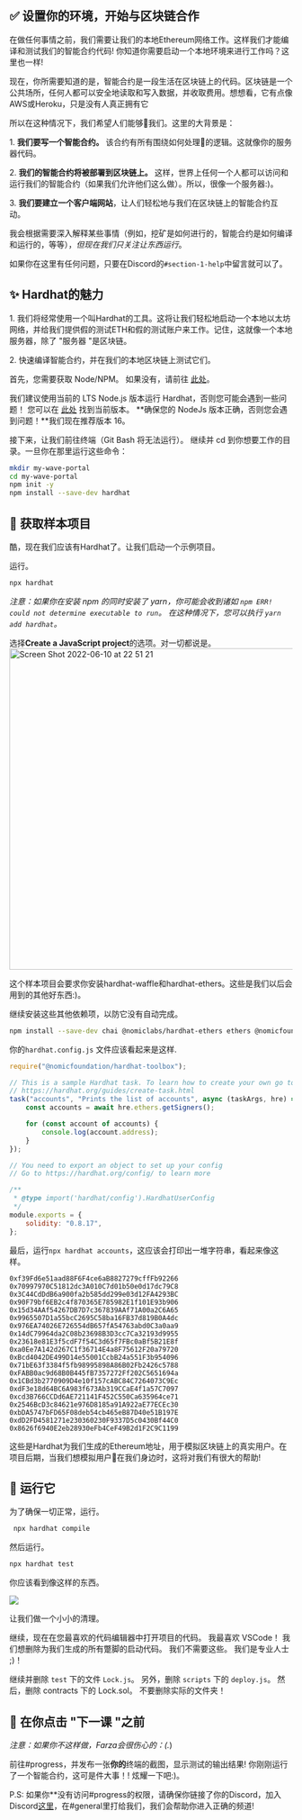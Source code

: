 ✅ 设置你的环境，开始与区块链合作
---------------------------------------------------

在做任何事情之前，我们需要让我们的本地Ethereum网络工作。这样我们才能编译和测试我们的智能合约代码! 你知道你需要启动一个本地环境来进行工作吗？这里也一样!

现在，你所需要知道的是，智能合约是一段生活在区块链上的代码。区块链是一个公共场所，任何人都可以安全地读取和写入数据，并收取费用。想想看，它有点像AWS或Heroku，只是没有人真正拥有它

所以在这种情况下，我们希望人们能够👋我们。这里的大背景是：

1\. **我们要写一个智能合约。** 该合约有所有围绕如何处理👋的逻辑。这就像你的服务器代码。

2\. **我们的智能合约将被部署到区块链上。** 这样，世界上任何一个人都可以访问和运行我们的智能合约（如果我们允许他们这么做）。所以，很像一个服务器:)。

3\. **我们要建立一个客户端网站**，让人们轻松地与我们在区块链上的智能合约互动。

我会根据需要深入解释某些事情（例如，挖矿是如何进行的，智能合约是如何编译和运行的，等等），*但现在我们只关注让东西运行*。 

如果你在这里有任何问题，只要在Discord的`#section-1-help`中留言就可以了。 

✨ Hardhat的魅力
----------------------

1\. 我们将经常使用一个叫Hardhat的工具。这将让我们轻松地启动一个本地以太坊网络，并给我们提供假的测试ETH和假的测试账户来工作。记住，这就像一个本地服务器，除了 "服务器 "是区块链。

2\. 快速编译智能合约，并在我们的本地区块链上测试它们。

首先，您需要获取 Node/NPM。 如果没有，请前往 [此处](https://hardhat.org/tutorial/setting-up-the-environment.html)。

我们建议使用当前的 LTS Node.js 版本运行 Hardhat，否则您可能会遇到一些问题！ 您可以在 [此处](https://nodejs.org/en/about/releases/) 找到当前版本。 **确保您的 NodeJs 版本正确，否则您会遇到问题！**我们现在推荐版本 16。

接下来，让我们前往终端（Git Bash 将无法运行）。 继续并 cd 到你想要工作的目录。一旦你在那里运行这些命令：

```bash
mkdir my-wave-portal
cd my-wave-portal
npm init -y
npm install --save-dev hardhat
```


👏 获取样本项目
---------------------------

酷，现在我们应该有Hardhat了。让我们启动一个示例项目。

运行。

```bash
npx hardhat
```

*注意：如果你在安装 npm 的同时安装了 yarn，你可能会收到诸如 `npm ERR! could not determine executable to run`。 在这种情况下，您可以执行 `yarn add hardhat`。* 

选择**Create a JavaScript project**的选项。对一切都说是。
<img width="571" alt="Screen Shot 2022-06-10 at 22 51 21" src="https://i.imgur.com/j1e8vJT.png">

这个样本项目会要求你安装hardhat-waffle和hardhat-ethers。这些是我们以后会用到的其他好东西:)。

继续安装这些其他依赖项，以防它没有自动完成。
```bash
npm install --save-dev chai @nomiclabs/hardhat-ethers ethers @nomicfoundation/hardhat-toolbox @nomicfoundation/hardhat-chai-matchers
```

你的`hardhat.config.js` 文件应该看起来是这样.
```javascript
require("@nomicfoundation/hardhat-toolbox");

// This is a sample Hardhat task. To learn how to create your own go to
// https://hardhat.org/guides/create-task.html
task("accounts", "Prints the list of accounts", async (taskArgs, hre) => {
    const accounts = await hre.ethers.getSigners();

    for (const account of accounts) {
        console.log(account.address);
    }
});

// You need to export an object to set up your config
// Go to https://hardhat.org/config/ to learn more

/**
 * @type import('hardhat/config').HardhatUserConfig
 */
module.exports = {
    solidity: "0.8.17",
};
```

最后，运行`npx hardhat accounts`，这应该会打印出一堆字符串，看起来像这样。

```
0xf39Fd6e51aad88F6F4ce6aB8827279cffFb92266
0x70997970C51812dc3A010C7d01b50e0d17dc79C8
0x3C44CdDdB6a900fa2b585dd299e03d12FA4293BC
0x90F79bf6EB2c4f870365E785982E1f101E93b906
0x15d34AAf54267DB7D7c367839AAf71A00a2C6A65
0x9965507D1a55bcC2695C58ba16FB37d819B0A4dc
0x976EA74026E726554dB657fA54763abd0C3a0aa9
0x14dC79964da2C08b23698B3D3cc7Ca32193d9955
0x23618e81E3f5cdF7f54C3d65f7FBc0aBf5B21E8f
0xa0Ee7A142d267C1f36714E4a8F75612F20a79720
0xBcd4042DE499D14e55001CcbB24a551F3b954096
0x71bE63f3384f5fb98995898A86B02Fb2426c5788
0xFABB0ac9d68B0B445fB7357272Ff202C5651694a
0x1CBd3b2770909D4e10f157cABC84C7264073C9Ec
0xdF3e18d64BC6A983f673Ab319CCaE4f1a57C7097
0xcd3B766CCDd6AE721141F452C550Ca635964ce71
0x2546BcD3c84621e976D8185a91A922aE77ECEc30
0xbDA5747bFD65F08deb54cb465eB87D40e51B197E
0xdD2FD4581271e230360230F9337D5c0430Bf44C0
0x8626f6940E2eb28930eFb4CeF49B2d1F2C9C1199
```

这些是Hardhat为我们生成的Ethereum地址，用于模拟区块链上的真实用户。在项目后期，当我们想模拟用户👋在我们身边时，这将对我们有很大的帮助!

🌟 运行它
---------

为了确保一切正常，运行。

```bash
 npx hardhat compile
```
然后运行。

```bash
npx hardhat test
```

你应该看到像这样的东西。

![](https://i.imgur.com/OI9YKaU.png)

让我们做一个小小的清理。

继续，现在在您最喜欢的代码编辑器中打开项目的代码。 我最喜欢 VSCode！ 我们想删除为我们生成的所有蹩脚的启动代码。 我们不需要这些。 我们是专业人士 ;)！

继续并删除 `test` 下的文件 `Lock.js`。 另外，删除 `scripts` 下的 `deploy.js`。 然后，删除 contracts 下的 Lock.sol。 不要删除实际的文件夹！

🚨 在你点击 "下一课 "之前
-------------------------------------------

*注意：如果你不这样做，Farza会很伤心的：(.*)

前往#progress，并发布一张**你的**终端的截图，显示测试的输出结果! 你刚刚运行了一个智能合约，这可是件大事！! 炫耀一下吧:)。

P.S: 如果你**没有访问#progress的权限，请确保你链接了你的Discord，加入Discord[这里](https://discord.gg/buildspace)，在#general里打给我们，我们会帮助你进入正确的频道!
